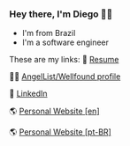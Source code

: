 ### Hey there, I'm Diego 👋🏻

- I'm from Brazil
- I'm a software engineer

These are my links:
📄 [Resume](https://read.cv/diego)

👼🏻 [AngelList/Wellfound profile](https://angel.co/u/diego-novaes)

🔗 [LinkedIn](https://www.linkedin.com/in/diegonovaes)

🌎 [Personal Website [en]](https://diegonovaes.com)

🌎 [Personal Website [pt-BR]](https://diegonovaes.com.br)
